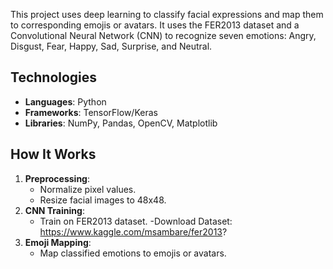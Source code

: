 This project uses deep learning to classify facial expressions and map them to corresponding emojis or avatars. It uses the FER2013 dataset and a Convolutional Neural Network (CNN) to recognize seven emotions: Angry, Disgust, Fear, Happy, Sad, Surprise, and Neutral.

## Technologies
- **Languages**: Python
- **Frameworks**: TensorFlow/Keras
- **Libraries**: NumPy, Pandas, OpenCV, Matplotlib

## How It Works
1. **Preprocessing**:
   - Normalize pixel values.
   - Resize facial images to 48x48.
2. **CNN Training**:
   - Train on FER2013 dataset.
   -Download Dataset: https://www.kaggle.com/msambare/fer2013?
3. **Emoji Mapping**:
   - Map classified emotions to emojis or avatars.

